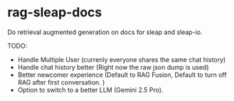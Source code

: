 # rag-sleap-docs
Do retrieval augmented generation on docs for sleap and sleap-io. 

TODO: 
- Handle Multiple User (currenly everyone shares the same chat history)
- Handle chat history better (Right now the raw json dump is used)
- Better newcomer experience (Default to RAG Fusion, Default to turn off RAG after first conversation. )
- Option to switch to a better LLM (Gemini 2.5 Pro).